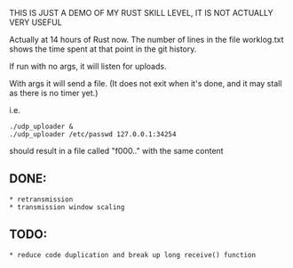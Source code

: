 THIS IS JUST A DEMO OF MY RUST SKILL LEVEL, IT IS NOT ACTUALLY VERY USEFUL

Actually at 14 hours of Rust now.  The number of lines in the file worklog.txt shows the time spent at that point in the git history.

If run with no args, it will listen for uploads.

With args it will send a file.  (It does not exit when it's done, and it may stall as there is no timer yet.)

i.e.
```
./udp_uploader &
./udp_uploader /etc/passwd 127.0.0.1:34254
```

should result in a file called "f000.." with the same content

## DONE:
	* retransmission
	* transmission window scaling
## TODO:
	* reduce code duplication and break up long receive() function
